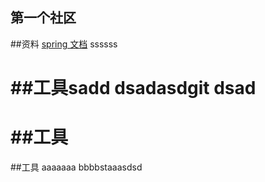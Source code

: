 ## 第一个社区

##资料
[spring 文档](https://spring.io/)
ssssss

##工具sadd
dsadasdgit dsad
=======
##工具
=======
##工具
aaaaaaa
bbbbstaaasdsd